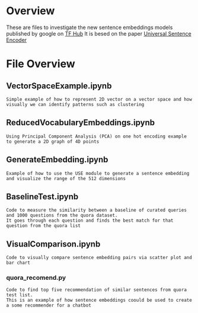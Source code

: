 # Overview

These are files to investigate the new sentence embeddings models published by google on [TF Hub](https://tfhub.dev/google/universal-sentence-encoder-large/3)
It is besed on the paper [Universal Sentence Encoder](https://arxiv.org/pdf/1803.11175.pdf)

# File Overview

## VectorSpaceExample.ipynb
```
Simple example of how to represent 2D vector on a vector space and how visually we can identify patterns such as clustering
```
## ReducedVocabularyEmbeddings.ipynb
```
Using Principal Component Analysis (PCA) on one hot encoding example to generate a 2D graph of 4D points
```

## GenerateEmbedding.ipynb
```
Example of how to use the USE module to generate a sentence embedding and visualize the range of the 512 dimensions
```

## BaselineTest.ipynb
```
Code to measure the similarity between a baseline of curated queries and 1000 questions from the quora dataset.
It goes through each question and finds the best match for that question from the quora list
```

## VisualComparison.ipynb
```
Code to visually compare sentence embedding pairs via scatter plot and bar chart
```

### quora_recomend.py
```
Code to find top five recommendation of similar sentences from quora test list.
This is an example of how sentence embeddings coould be used to create a some recommender for a chatbot
```
